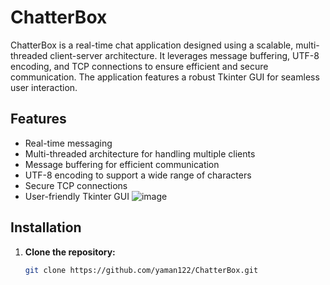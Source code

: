 
# ChatterBox

ChatterBox is a real-time chat application designed using a scalable, multi-threaded client-server architecture. It leverages message buffering, UTF-8 encoding, and TCP connections to ensure efficient and secure communication. The application features a robust Tkinter GUI for seamless user interaction.

## Features

- Real-time messaging
- Multi-threaded architecture for handling multiple clients
- Message buffering for efficient communication
- UTF-8 encoding to support a wide range of characters
- Secure TCP connections
- User-friendly Tkinter GUI
  ![image](https://github.com/user-attachments/assets/6709eb4c-7288-41d2-8371-66f117152927)


## Installation

1. **Clone the repository:**

   ```bash
   git clone https://github.com/yaman122/ChatterBox.git
